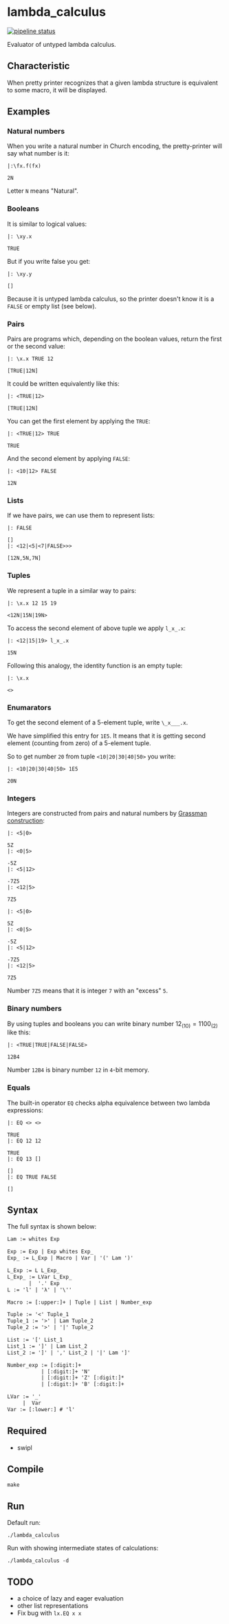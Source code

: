 # lambda_calculus

[![pipeline status](https://gitlab.com/samlai/lambda_calculus/badges/master/pipeline.svg)](https://gitlab.com/samlai/lambda_calculus/-/commits/yaml)

Evaluator of untyped lambda calculus.

## Characteristic

When pretty printer recognizes that a given lambda structure is equivalent to some macro, it will be displayed.

## Examples

### Natural numbers

When you write a natural number in Church encoding, the pretty-printer will say what number is it:

```
|:\fx.f(fx)

2N
```

Letter `N` means "Natural".

### Booleans

It is similar to logical values:

```
|: \xy.x

TRUE
```

But if you write false you get:

```
|: \xy.y

[]
```

Because it is untyped lambda calculus, so the printer doesn't know it is a `FALSE` or empty list (see below).

### Pairs

Pairs are programs which, depending on the boolean values, return the first or the second value:
```
|: \x.x TRUE 12

[TRUE|12N]
```

It could be written equivalently like this:
```
|: <TRUE|12>

[TRUE|12N]
```

You can get the first element by applying the `TRUE`:

```
|: <TRUE|12> TRUE

TRUE
```

And the second element by applying `FALSE`:

```
|: <10|12> FALSE

12N
```

### Lists

If we have pairs, we can use them to represent lists:

```
|: FALSE

[]
|: <12|<5|<7|FALSE>>>

[12N,5N,7N]
```

### Tuples

We represent a tuple in a similar way to pairs:

```
|: \x.x 12 15 19

<12N|15N|19N>
```

To access the second element of above tuple we apply `l_x_.x`:

```
|: <12|15|19> l_x_.x

15N
```

Following this analogy, the identity function is an empty tuple:

```
|: \x.x

<>
```

### Enumarators

To get the second element of a 5-element tuple, write `\_x___.x`.

We have simplified this entry for `1E5`.
It means that it is getting second element (counting from zero) of a 5-element tuple.

So to get number `20` from tuple `<10|20|30|40|50>` you write:

```
|: <10|20|30|40|50> 1E5

20N
```

### Integers

Integers are constructed from pairs and natural numbers by [Grassman construction](https://en.wikipedia.org/wiki/Integer#Construction):

```
|: <5|0>

5Z
|: <0|5>

-5Z
|: <5|12>

-7Z5
|: <12|5>

7Z5
```

```
|: <5|0>

5Z
|: <0|5>

-5Z
|: <5|12>

-7Z5
|: <12|5>

7Z5
```

Number `7Z5` means that it is integer `7` with an "excess" `5`.

### Binary numbers

By using tuples and booleans you can write binary number $12_{(10)} = 1100_{(2)}$ like this:

```
|: <TRUE|TRUE|FALSE|FALSE>

12B4
```

Number `12B4` is binary number `12` in `4`-bit memory.

### Equals

The built-in operator `EQ` checks alpha equivalence between two lambda expressions:
```
|: EQ <> <>

TRUE
|: EQ 12 12

TRUE
|: EQ 13 []

[]
|: EQ TRUE FALSE

[]
```

## Syntax

The full syntax is shown below:

```yacc
Lam := whites Exp

Exp := Exp | Exp whites Exp_
Exp_ := L_Exp | Macro | Var | '(' Lam ')'

L_Exp := L L_Exp_
L_Exp_ := LVar L_Exp_
       |  '.' Exp
L := 'l' | 'λ' | '\''

Macro := [:upper:]+ | Tuple | List | Number_exp

Tuple := '<' Tuple_1
Tuple_1 := '>' | Lam Tuple_2
Tuple_2 := '>' | '|' Tuple_2

List := '[' List_1
List_1 := ']' | Lam List_2
List_2 := ']' | ',' List_2 | '|' Lam ']'

Number_exp := [:digit:]+
           | [:digit:]+ 'N'
           | [:digit:]+ 'Z' [:digit:]*
           | [:digit:]+ 'B' [:digit:]+

LVar := '_'
     |  Var
Var := [:lower:] # 'l'
```

## Required

 - swipl

## Compile

```
make
```

## Run

Default run:

```
./lambda_calculus
```

Run with showing intermediate states of calculations:

```
./lambda_calculus -d
```

## TODO
 - a choice of lazy and eager evaluation
 - other list representations
 - Fix bug with `lx.EQ x x`
